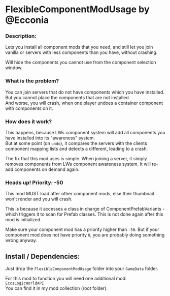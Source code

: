 # FlexibleComponentModUsage by @Ecconia

### Description:

Lets you install all component mods that you need, and still let you join vanilla or servers with less components than you have, without crashing.

Will hide the components you cannot use from the component selection window.

### What is the problem?

You can join servers that do not have components which you have installed.\
But you cannot place the components that are not installed.\
And worse, you will crash, when one player undoes a container component with components on it.

### How does it work?

This happens, because LWs component system will add all components you have installed into its "awareness" system.\
But at some point (on `undo`), it compares the servers with the clients component mapping lists and detects a different, leading to a crash.

The fix that this mod uses is simple. When joining a server, it simply removes components from LWs component awareness system. It will re-add components on demand again.

### Heads up! Priority: -50

This mod MUST load after other component mods, else their thumbnail won't render and you will crash.

This is because it accesses a class in charge of ComponentPrefabVariants - which triggers it to scan for Prefab classes. This is not done again after this mod is initialized.

Make sure your component mod has a priority higher than `-50`. But if your component mod does not have priority `0`, you are probably doing something wrong anyway.

## Install / Dependencies:

Just drop the `FlexibleComponentModUsage` folder into your `GameData` folder.

For this mod to function you will need one additional mod: `EccsLogicWorldAPI`\
You can find it in my mod collection (root folder).
